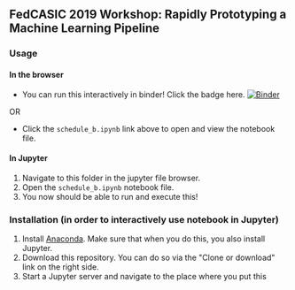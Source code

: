## FedCASIC 2019 Workshop: Rapidly Prototyping a Machine Learning Pipeline

### Usage
#### In the browser
- You can run this interactively in binder! Click the badge here.
[![Binder](https://mybinder.org/badge_logo.svg)](https://mybinder.org/v2/gh/cmoscardi/fedcasic_2019/master)

OR

- Click the `schedule_b.ipynb` link above to open and view the notebook file.

#### In Jupyter
1. Navigate to this folder in the jupyter file browser.
2. Open the `schedule_b.ipynb` notebook file.
3. You now should be able to run and execute this!

### Installation (in order to interactively use notebook in Jupyter)
1. Install [Anaconda](https://www.anaconda.com/distribution/). Make sure that when you do this, you also install Jupyter.
2. Download this repository. You can do so via the "Clone or download" link on the right side.
3. Start a Jupyter server and navigate to the place where you put this 
